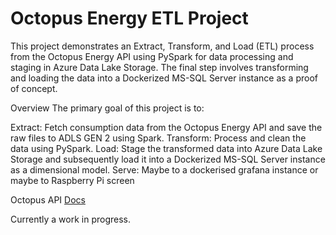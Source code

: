 # Octopus Energy ETL Project
This project demonstrates an Extract, Transform, and Load (ETL) process from the Octopus Energy API using PySpark for data processing and staging in Azure Data Lake Storage. The final step involves transforming and loading the data into a Dockerized MS-SQL Server instance as a proof of concept.

Overview
The primary goal of this project is to:

Extract: Fetch consumption data from the Octopus Energy API and save the raw files to ADLS GEN 2 using Spark.
Transform: Process and clean the data using PySpark.
Load: Stage the transformed data into Azure Data Lake Storage and subsequently load it into a Dockerized MS-SQL Server instance as a dimensional model.
Serve: Maybe to a dockerised grafana instance or maybe to Raspberry Pi screen

Octopus API [Docs](https://developer.octopus.energy/rest/guides/endpoints)

Currently a work in progress.
